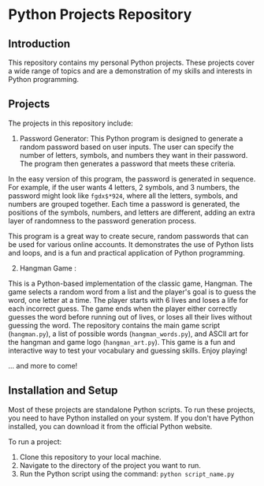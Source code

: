 # Python Projects Repository

## Introduction

This repository contains my personal Python projects. These projects cover a wide range of topics and are a demonstration of my skills and interests in Python programming.

## Projects

The projects in this repository include:

1. Password Generator: 
This Python program is designed to generate a random password based on user inputs. The user can specify the number of letters, symbols, and numbers they want in their password. The program then generates a password that meets these criteria.

In the easy version of this program, the password is generated in sequence. For example, if the user wants 4 letters, 2 symbols, and 3 numbers, the password might look like `fgdx$*924`, where all the letters, symbols, and numbers are grouped together. Each time a password is generated, the positions of the symbols, numbers, and letters are different, adding an extra layer of randomness to the password generation process.

This program is a great way to create secure, random passwords that can be used for various online accounts. It demonstrates the use of Python lists and loops, and is a fun and practical application of Python programming.

2. Hangman Game :



This is a Python-based implementation of the classic game, Hangman. The game selects a random word from a list and the player's goal is to guess the word, one letter at a time. The player starts with 6 lives and loses a life for each incorrect guess. The game ends when the player either correctly guesses the word before running out of lives, or loses all their lives without guessing the word. The repository contains the main game script (`hangman.py`), a list of possible words (`hangman_words.py`), and ASCII art for the hangman and game logo (`hangman_art.py`). This game is a fun and interactive way to test your vocabulary and guessing skills. Enjoy playing!

... and more to come!

## Installation and Setup

Most of these projects are standalone Python scripts. To run these projects, you need to have Python installed on your system. If you don't have Python installed, you can download it from the official Python website.

To run a project:

1. Clone this repository to your local machine.
2. Navigate to the directory of the project you want to run.
3. Run the Python script using the command: `python script_name.py`

